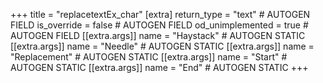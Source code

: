 +++
title = "replacetextEx_char"
[extra]
return_type = "text" # AUTOGEN FIELD
is_override = false # AUTOGEN FIELD
od_unimplemented = true # AUTOGEN FIELD
[[extra.args]]
name = "Haystack" # AUTOGEN STATIC
[[extra.args]]
name = "Needle" # AUTOGEN STATIC
[[extra.args]]
name = "Replacement" # AUTOGEN STATIC
[[extra.args]]
name = "Start" # AUTOGEN STATIC
[[extra.args]]
name = "End" # AUTOGEN STATIC
+++
